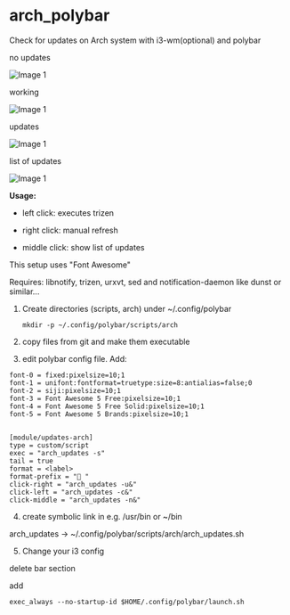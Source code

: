 # arch_polybar
Check for updates on Arch system with i3-wm(optional) and polybar

no updates

![Image 1](https://i.imgur.com/H7rKgiX.png)

working

![Image 1](https://i.imgur.com/98eSzTU.png)

updates

![Image 1](https://i.imgur.com/PQNtLNz.png)

list of updates

![Image 1](https://i.imgur.com/ZCV15ls.png)


**Usage:**

* left click: executes trizen

* right click: manual refresh

* middle click: show list of updates


This setup uses "Font Awesome"

Requires: libnotify, trizen, urxvt, sed and notification-daemon like dunst or similar...

1. Create directories (scripts, arch) under ~/.config/polybar
   ```
   mkdir -p ~/.config/polybar/scripts/arch
   ```
2. copy files from git and make them executable

3. edit polybar config file.
Add:

```
font-0 = fixed:pixelsize=10;1
font-1 = unifont:fontformat=truetype:size=8:antialias=false;0
font-2 = siji:pixelsize=10;1
font-3 = Font Awesome 5 Free:pixelsize=10;1
font-4 = Font Awesome 5 Free Solid:pixelsize=10;1
font-5 = Font Awesome 5 Brands:pixelsize=10;1


[module/updates-arch]
type = custom/script
exec = "arch_updates -s"
tail = true
format = <label>
format-prefix = " "
click-right = "arch_updates -u&"
click-left = "arch_updates -c&"
click-middle = "arch_updates -n&"
```

4. create symbolic link in e.g. /usr/bin or ~/bin

arch_updates -> ~/.config/polybar/scripts/arch/arch_updates.sh

5. Change your i3 config

delete bar section

add
```
exec_always --no-startup-id $HOME/.config/polybar/launch.sh
```





